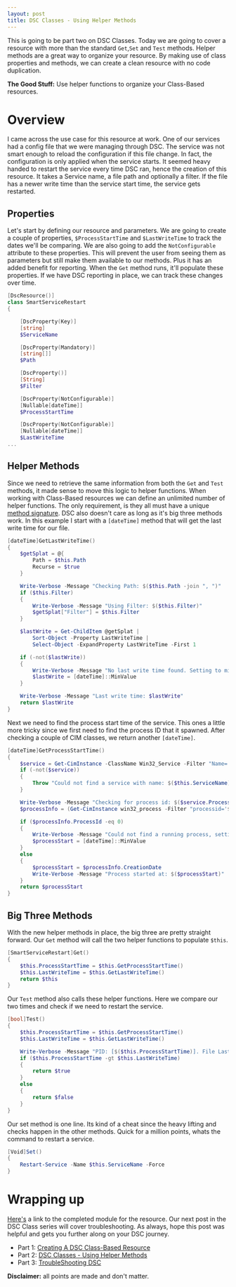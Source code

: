 ```yaml
---
layout: post
title: DSC Classes - Using Helper Methods
---
```

This is going to be part two on DSC Classes.
Today we are going to cover a resource with more than the standard ```Get```,```Set``` and ```Test``` methods.
Helper methods are a great way to organize your resource.
By making use of class properties and methods, we can create a clean resource with no code duplication.

**The Good Stuff:**
Use helper functions to organize your Class-Based resources.
<!-- more -->

# Overview

I came across the use case for this resource at work.
One of our services had a config file that we were managing through DSC.
The service was not smart enough to reload the configuration if this file change.
In fact, the configuration is only applied when the service starts.
It seemed heavy handed to restart the service every time DSC ran, hence the creation of this resource.
It takes a Service name, a file path and optionally a filter.
If the file has a newer write time than the service start time, the service gets restarted.

## Properties

Let's start by defining our resource and parameters.
We are going to create a couple of properties, ```$ProcessStartTime``` and ```$LastWriteTime```  to track the dates we'll be comparing.
We are also going to add the ```NotConfigurable``` attribute to these properties.
This will prevent the user from seeing them as parameters but still make them available to our methods.
Plus it has an added benefit for reporting.
When the ```Get``` method runs, it'll populate these properties.
If we have DSC reporting in place, we can track these changes over time.

```powershell
[DscResource()]
class SmartServiceRestart
{

    [DscProperty(Key)]
    [string]
    $ServiceName

    [DscProperty(Mandatory)]
    [string[]]
    $Path

    [DscProperty()]
    [String]
    $Filter

    [DscProperty(NotConfigurable)]
    [Nullable[dateTime]]
    $ProcessStartTime

    [DscProperty(NotConfigurable)]
    [Nullable[dateTime]]
    $LastWriteTime
...
```

## Helper Methods

Since we need to retrieve the same information from both the ```Get``` and ```Test``` methods, it made sense to move this logic to helper functions.
When working with Class-Based resources we can define an unlimited number of helper functions.
The only requirement, is they all must have a unique [method signature](http://overpoweredshell.com/Introduction-to-PowerShell-Classes/#method-signature).
DSC also doesn't care as long as it's big three methods work.
In this example I start with a ```[dateTime]``` method that will get the last write time for our file.

```powershell
[dateTime]GetLastWriteTime()
{
    $getSplat = @{
        Path = $this.Path
        Recurse = $true
    }

    Write-Verbose -Message "Checking Path: $($this.Path -join ", ")"
    if ($this.Filter)
    {
        Write-Verbose -Message "Using Filter: $($this.Filter)"
        $getSplat["Filter"] = $this.Filter
    }

    $lastWrite = Get-ChildItem @getSplat |
        Sort-Object -Property LastWriteTime |
        Select-Object -ExpandProperty LastWriteTime -First 1

    if (-not($lastWrite))
    {
        Write-Verbose -Message "No last write time found. Setting to min date"
        $lastWrite = [dateTime]::MinValue
    }

    Write-Verbose -Message "Last write time: $lastWrite"
    return $lastWrite
}
```

Next we need to find the process start time of the service.
This ones a little more tricky since we first need to find the process ID that it spawned.
After checking a couple of CIM classes, we return another ```[dateTime]```.

```powershell
[dateTime]GetProcessStartTime()
{
    $service = Get-CimInstance -ClassName Win32_Service -Filter "Name='$($this.ServiceName)'" -ErrorAction Stop
    if (-not($service))
    {
        Throw "Could not find a service with name: $($this.ServiceName)"
    }

    Write-Verbose -Message "Checking for process id: $($service.ProcessId)"
    $processInfo = (Get-CimInstance win32_process -Filter "processid='$($service.ProcessId)'")

    if ($processInfo.ProcessId -eq 0)
    {
        Write-Verbose -Message "Could not find a running process, setting start time to min date value"
        $processStart = [dateTime]::MinValue
    }
    else
    {
        $processStart = $processInfo.CreationDate
        Write-Verbose -Message "Process started at: $($processStart)"
    }
    return $processStart
}
```

## Big Three Methods

With the new helper methods in place, the big three are pretty straight forward.
Our ```Get``` method will call the two helper functions to populate ```$this```.

```powershell
[SmartServiceRestart]Get()
{
    $this.ProcessStartTime = $this.GetProcessStartTime()
    $this.LastWriteTime = $this.GetLastWriteTime()
    return $this
}
```

Our ```Test``` method also calls these helper functions.
Here we compare our two times and check if we need to restart the service.

```powershell
[bool]Test()
{
    $this.ProcessStartTime = $this.GetProcessStartTime()
    $this.LastWriteTime = $this.GetLastWriteTime()

    Write-Verbose -Message "PID: [$($this.ProcessStartTime)]. File Last Write Time: [$($this.LastWriteTime)]"
    if ($this.ProcessStartTime -gt $this.LastWriteTime)
    {
        return $true
    }
    else
    {
        return $false
    }
}
```

Our set method is one line.
Its kind of a cheat since the heavy lifting and checks happen in the other methods.
Quick for a million points, whats the command to restart a service.

```powershell
[Void]Set()
{
    Restart-Service -Name $this.ServiceName -Force
}
```

# Wrapping up

[Here's](https://github.com/dchristian3188/Main/tree/master/DSC/SmartServiceRestart) a link to the completed module for the resource.
Our next post in the DSC Class series will cover troubleshooting.
As always, hope this post was helpful and gets you further along on your DSC journey.

- Part 1: [Creating A DSC Class-Based Resource](http://overpoweredshell.com/Creating-A-DSC-Class-Based-Resource/)
- Part 2: [DSC Classes - Using Helper Methods](http://overpoweredshell.com/DSC-Classes-Using-Helper-Methods/)
- Part 3: [TroubleShooting DSC](http://overpoweredshell.com/Troubleshooting-DSC/)


**Disclaimer:** all points are made and don't matter.
